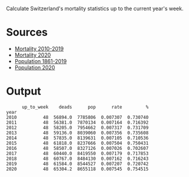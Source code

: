 Calculate Switzerland's mortality statistics up to the current year's week.

# Sources

- [Mortality 2010-2019](https://www.bfs.admin.ch/bfs/de/home/statistiken/gesundheit/gesundheitszustand/sterblichkeit-todesursachen.assetdetail.12607336.html)
- [Mortality 2020](https://www.bfs.admin.ch/bfs/de/home/statistiken/gesundheit/gesundheitszustand/sterblichkeit-todesursachen.assetdetail.15020723.html)
- [Population 1861-2019](https://www.bfs.admin.ch/bfs/de/home/statistiken/bevoelkerung/stand-entwicklung/bevoelkerung.assetdetail.13707405.html)
- [Population 2020](https://www.bfs.admin.ch/bfs/de/home/statistiken/bevoelkerung/stand-entwicklung/bevoelkerung.assetdetail.14027794.html)

# Output

          up_to_week    deads      pop      rate         %
    year                                                  
    2010          48  56894.0  7785806  0.007307  0.730740
    2011          48  56381.0  7870134  0.007164  0.716392
    2012          48  58205.0  7954662  0.007317  0.731709
    2013          48  59136.0  8039060  0.007356  0.735608
    2014          48  57835.0  8139631  0.007105  0.710536
    2015          48  61818.0  8237666  0.007504  0.750431
    2016          48  58507.0  8327126  0.007026  0.702607
    2017          48  60440.0  8419550  0.007179  0.717853
    2018          48  60767.0  8484130  0.007162  0.716243
    2019          48  61584.0  8544527  0.007207  0.720742
    2020          48  65304.2  8655118  0.007545  0.754515
